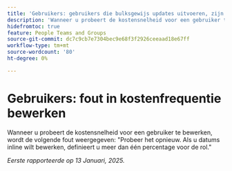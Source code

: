 ```yaml
---
title: 'Gebruikers: gebruikers die bulksgewijs updates uitvoeren, zijn zeer traag'
description: 'Wanneer u probeert de kostensnelheid voor een gebruiker te bewerken, wordt de volgende fout weergegeven: "Probeer het opnieuw. Als u datums inline wilt bewerken, definieert u meer dan één percentage voor de rol."'
hidefromtoc: true
feature: People Teams and Groups
source-git-commit: dc7c9cb7e7304bec9e68f3f2926ceeaad18e67ff
workflow-type: tm+mt
source-wordcount: '80'
ht-degree: 0%

---
```


# Gebruikers: fout in kostenfrequentie bewerken

Wanneer u probeert de kostensnelheid voor een gebruiker te bewerken, wordt de volgende fout weergegeven: &quot;Probeer het opnieuw. Als u datums inline wilt bewerken, definieert u meer dan één percentage voor de rol.&quot;

_Eerste rapporteerde op 13 Januari, 2025._
